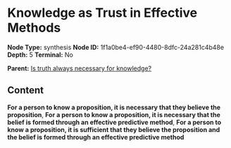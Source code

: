 # Knowledge as Trust in Effective Methods

**Node Type:** synthesis
**Node ID:** 1f1a0be4-ef90-4480-8dfc-24a281c4b48e
**Depth:** 5
**Terminal:** No

**Parent:** [Is truth always necessary for knowledge?](is-truth-always-necessary-for-knowledge-antithesis-81dd4937-37de-4480-8882-33107ca18ed9.md)

## Content

**For a person to know a proposition, it is necessary that they believe the proposition**, **For a person to know a proposition, it is necessary that the belief is formed through an effective predictive method**, **For a person to know a proposition, it is sufficient that they believe the proposition and the belief is formed through an effective predictive method**
